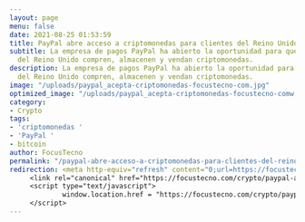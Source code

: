 ```yaml
---
layout: page
menu: false
date: 2021-08-25 01:53:59
title: PayPal abre acceso a criptomonedas para clientes del Reino Unido
subtitle: La empresa de pagos PayPal ha abierto la oportunidad para que los clientes
  del Reino Unido compren, almacenen y vendan criptomonedas.
description: La empresa de pagos PayPal ha abierto la oportunidad para que los clientes
  del Reino Unido compren, almacenen y vendan criptomonedas.
image: "/uploads/paypal_acepta-criptomonedas-focustecno-com.jpg"
optimized_image: "/uploads/paypal_acepta-criptomonedas-focustecno-comw.jpg"
category:
- Crypto
tags:
- 'criptomonedas '
- 'PayPal '
- bitcoin
author: FocusTecno
permalink: "/paypal-abre-acceso-a-criptomonedas-para-clientes-del-reino-unido/"
redirection: <meta http-equiv="refresh" content="0;url=https://focustecno.com/crypto/paypal-abre-acceso-a-criptomonedas-para-clientes-del-reino-unido/"/>
     <link rel="canonical" href="https://focustecno.com/crypto/paypal-abre-acceso-a-criptomonedas-para-clientes-del-reino-unido/"/>
     <script type="text/javascript">
             window.location.href = "https://focustecno.com/crypto/paypal-abre-acceso-a-criptomonedas-para-clientes-del-reino-unido/"
     </script>
---
```


